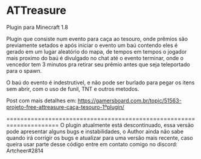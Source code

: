 # ATTreasure
Plugin para Minecraft 1.8

Plugin que consiste num evento para caça ao tesouro, onde prêmios são previamente setados e após iniciar o evento um baú contendo eles é gerado em um lugar aleatório do mapa, de tempos em tempos o jogador mais proximo do baú é divulgado no chat até o evento terminar, onde o vencedor tem 3 minutos pra retirar seu prêmio antes que seja teleportado para o spawn.

O baú do evento é indestrutivel, e não pode ser burlado para pegar os itens sem abrir, com o uso de funil, TNT e outros metodos.

Post com mais detalhes em: https://gamersboard.com.br/topic/51563-projeto-free-attreasure-caça-tesouro-1ºplugin/

=====================================================================
 O plugin atualmente está descontinuado, essa versão pode apresentar alguns bugs e instabilidades, o Author ainda não sabe quando irá corrigir os bugs e atualizar para uma versão mais recente, caso queira usar parte desse código entre em contato comigo no discord: Artcheer#2814
